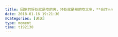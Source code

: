 ```yaml
---
title: 回家的好处就是吃的爽，坏处就是辣的吃太多，**会炸🔥🔥
date: 2018-01-16 19:21:30
mCategories: [说说]
type: moment
time: t192130
---
```


<div id="pics-20180116192130"></div>

<script src="/lib/moment/pics.js"></script>
<script>
var data = [
    {"link": "2018-01-16_000000.jpeg", "type": "shuoshuo"},
    {"link": "2018-01-16_000001.jpeg", "type": "shuoshuo"},
    {"link": "2018-01-16_000002.jpeg", "type": "shuoshuo"},
    {"link": "2018-01-16_000003.jpeg", "type": "shuoshuo"}
];
picsRender(data, "pics-20180116192130");
</script>
